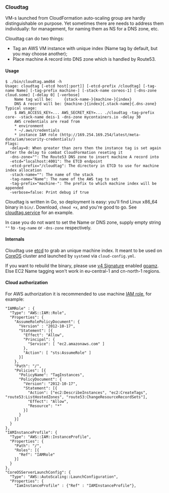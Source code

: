 ### Cloudtag

VM-s launched from CloudFormation auto-scaling group are hardly distinguishable on purpose. Yet sometimes there are needs to address them individually: for management, for naming them as NS for a DNS zone, etc.

Cloudtag can do two things:

- Tag an AWS VM instance with unique index (Name tag by default, but you may choose another);
- Place machine A record into DNS zone which is handled by Route53.

#### Usage

    $ ./bin/cloudtag.amd64 -h
    Usage: cloudtag [-etcd host[:port]] [-etcd-prefix /cloudtag] [-tag-name Name] [-tag-prefix machine-] [-stack-name coreos-1] [-dns-zone cloud.some] [-delay 0] [-verbose]
        Name tag will be:     {stack-name-}{machine-}{index}
        DNS A record will be: {machine-}{index}{.stack-name}{.dns-zone}
    Typical usage:
        $ AWS_ACCESS_KEY=... AWS_SECRET_KEY=... ./cloudtag -tag-prefix core- -stack-name deis-1 -dns-zone mycontainers.io -delay 30
        AWS credentials are read from
        * environment
        * ~/.aws/credentials
        * instance IAM role (http://169.254.169.254/latest/meta-data/iam/security-credentials/)
    Flags:
      -delay=0: When greater than zero then the instance tag is set again after the delay to combat CloudFormation reseting it
      -dns-zone="": The Route53 DNS zone to insert machine A record into
      -etcd="localhost:4001": The ETCD endpoint
      -etcd-prefix="/cloudtag": The directory in ETCD to use for machine index allocation
      -stack-name="": The name of the stack
      -tag-name="Name": The name of the AWS tag to set
      -tag-prefix="machine-": The prefix to which machine index will be appended
      -verbose=false: Print debug if true

Cloudtag is written in Go, so deployment is easy: you'll find Linux x86_64 binary in `bin/`. Download, `chmod +x`, and you're good to go. See [cloudtag.service] for an example.

In case you do  not want to set the Name or DNS zone, supply empty string `""` to `-tag-name` or `-dns-zone` respectively.

#### Internals

Cloudtag use [etcd] to grab an unique machine index. It meant to be used on [CoreOS] cluster and launched by `systemd` via `cloud-config.yml`.

If you want to rebuild the binary, please use [v4 Signature] enabled [goamz]. Else EC2 Name tagging won't work in eu-central-1 and cn-north-1 regions.

#### Cloud authorization

For AWS authorization it is recommended to use machine [IAM role], for example:

    "IAMRole" : {
      "Type": "AWS::IAM::Role",
      "Properties": {
        "AssumeRolePolicyDocument": {
          "Version" : "2012-10-17",
          "Statement": [{
            "Effect": "Allow",
            "Principal": {
              "Service": [ "ec2.amazonaws.com" ]
            },
            "Action": [ "sts:AssumeRole" ]
          }]
        },
        "Path": "/",
        "Policies": [{
          "PolicyName": "TagInstances",
          "PolicyDocument": {
            "Version": "2012-10-17",
            "Statement": [{
              "Action": ["ec2:DescribeInstances", "ec2:CreateTags", "route53:ListHostedZones", "route53:ChangeResourceRecordSets"],
              "Effect": "Allow",
              "Resource": "*"
            }]
          }
        }]
      }
    },
    "IAMInstanceProfile": {
      "Type": "AWS::IAM::InstanceProfile",
      "Properties": {
        "Path": "/",
        "Roles": [{
          "Ref": "IAMRole"
        }]
      }
    },
    "CoreOSServerLaunchConfig": {
      "Type": "AWS::AutoScaling::LaunchConfiguration",
      "Properties": {
        "IamInstanceProfile" : {"Ref" : "IAMInstanceProfile"},

[CoreOS]: https://coreos.com/
[cloudtag.service]: https://github.com/arkadijs/cloudtag/blob/master/cloudtag.service
[etcd]: https://github.com/coreos/etcd
[IAM role]: http://docs.aws.amazon.com/AWSCloudFormation/latest/UserGuide/aws-resource-iam-role.html#cfn-iam-role-templateexamples
[v4 Signature]: https://github.com/mitchellh/goamz/pull/154
[goamz]: https://github.com/ekle/goamz
